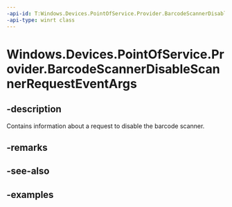 ```yaml
---
-api-id: T:Windows.Devices.PointOfService.Provider.BarcodeScannerDisableScannerRequestEventArgs
-api-type: winrt class
---
```


<!-- Class syntax.
public class BarcodeScannerDisableScannerRequestEventArgs 
-->

# Windows.Devices.PointOfService.Provider.BarcodeScannerDisableScannerRequestEventArgs

## -description
Contains information about a request to disable the barcode scanner.

## -remarks

## -see-also

## -examples


